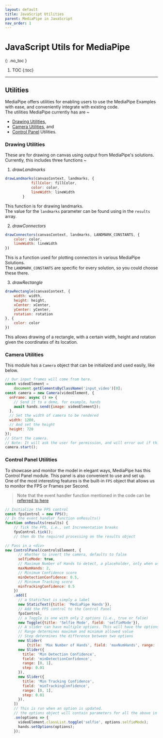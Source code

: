 ```yaml
---
layout: default
title: JavaScript Utilities
parent: MediaPipe in JavaScript
nav_order: 1
---
```


# JavaScript Utils for MediaPipe
{: .no_toc }

1. TOC
{:toc}
---

## Utilities
MediaPipe offers utilities for enabling users to use the MediaPipe Examples with ease, and conveniently integrate with existing code.                       
The utilities MediaPipe currently has are ~
* [Drawing Utilities][draw-npm],
* [Camera Utilities][cam-npm], and
* [Control Panel][ctrl-npm] Utilities.

### Drawing Utilities
These are for drawing on canvas using output from MediaPipe's solutions.                 
Currently, this includes three functions ~
1. *drawLandmarks*                                               
```js
drawLandmarks(canvasContext, landmarks, {
            fillColor: fillColor,
            color: color,
            lineWidth: lineWidth
        }
```                  
This function is for drawing landmarks.                                               
The value for the `landmarks` parameter can be found using in the `results` array.

2. *drawConnectors*
```js
drawConnectors(canvasContext, landmarks, LANDMARK_CONSTANTS, {
    color: color,
    lineWidth: lineWidth
})
```                        
This is a function used for plotting connectors in various MediaPipe Solutions.                         
The `LANDMARK_CONSTANTS` are specific for every solution, so you could choose these there.                           

3. *drawRectangle*
```js
drawRectangle(canvasContext, {
    width: width,
    height: height,
    xCenter: xCenter,
    yCenter: yCenter,
    rotation: rotation
}, {
    color: color
})
```
This allows drawing of a rectangle, with a certain width, height and rotation given the coordinates of its location.
                                                              
### Camera Utilities
This module has a `Camera` object that can be initialized and used easily, like below.
```js
// Our input frames will come from here.
const videoElement =
    document.getElementsByClassName('input_video')[0];
const camera = new Camera(videoElement, {
  onFrame: async () => {
    // Send it to a demo, for example, hands
    await hands.send({image: videoElement});
  },
  // Set the width of camera to be rendered
  width: 1280,
  // And set the height
  height: 720
});
// Start the camera.
// Note: It will ask the user for permission, and will error out if this is not given.
camera.start();
```
### Control Panel Utilities
To showcase and monitor the model in elegant ways, MediaPipe has this Control Panel module.
This panel is also convenient to use and set up.                       
One of the most interesting features is the built-in `FPS` object that allows us to monitor the FPS or Frames per Second.
> Note that the event handler function mentioned in the code can be [referred to here][H-code]
```js
// Initialize the FPS control
const fpsControl = new FPS();
// In the event handler function onResults() 
function onResults(results) {
    // Tick the FPS, i.e., set Incrementation breaks
    fpsControl.tick();
    // then do the required processing on the results object
    
// Pass in a <div>
new ControlPanel(controlsElement, {
      // Whether to invert the camera, defaults to false
      selfieMode: true,
      // Maximum Number of Hands to detect, a placeholder, only when using Hands API
      maxNumHands: 2,
      // Minimum Confidence score
      minDetectionConfidence: 0.5,
      // Minimum Tracking score
      minTrackingConfidence: 0.5
    })
    .add([
      // a StaticText is simply a label
      new StaticText({title: 'MediaPipe Hands'}),
      // Add the FPS control to the Control Panel
      fpsControl,
      // a Toggle is one with only 2 options (i.e., true or false)
      new Toggle({title: 'Selfie Mode', field: 'selfieMode'}),
      // A slider can have multiple options. This will have the options 1,2,3 and 4. 
      // Range determines maximum and minimum allowed value
      // Step determines the difference between two options
      new Slider(
          {title: 'Max Number of Hands', field: 'maxNumHands', range: [1, 4], step: 1}),
      new Slider({
        title: 'Min Detection Confidence',
        field: 'minDetectionConfidence',
        range: [0, 1],
        step: 0.01
      }),
      new Slider({
        title: 'Min Tracking Confidence',
        field: 'minTrackingConfidence',
        range: [0, 1],
        step: 0.01
      }),
    ])
    // This is run when an option is updated. 
    // the options object will contain parameters for all the above in a array.
    .on(options => {
      videoElement.classList.toggle('selfie', options.selfieMode);
      hands.setOptions(options);
    });

```
[H-code]: ../solutions/hands.md#code
[Ho-pg]: ../solutions/holistic.md#javascript-solution-api
[F-pg]: ../solutions/face_mesh.md#javascript-solution-api
[H-pg]: ../solutions/hands.md#javascript-solution-api
[P-pg]: ../solutions/pose.md#javascript-solution-api
[Ho-npm]: https://www.npmjs.com/package/@mediapipe/holistic
[F-npm]: https://www.npmjs.com/package/@mediapipe/face_mesh
[H-npm]: https://www.npmjs.com/package/@mediapipe/hands
[P-npm]: https://www.npmjs.com/package/@mediapipe/pose
[draw-npm]: https://www.npmjs.com/package/@mediapipe/pose
[cam-npm]: https://www.npmjs.com/package/@mediapipe/pose
[ctrl-npm]: https://www.npmjs.com/package/@mediapipe/pose
[Ho-jsd]: https://www.jsdelivr.com/package/npm/@mediapipe/holistic
[F-jsd]: https://www.jsdelivr.com/package/npm/@mediapipe/face_mesh
[H-jsd]: https://www.jsdelivr.com/package/npm/@mediapipe/hands
[P-jsd]: https://www.jsdelivr.com/package/npm/@mediapipe/pose
[Ho-pen]: https://code.mediapipe.dev/codepen/holistic
[F-pen]: https://code.mediapipe.dev/codepen/face_mesh
[H-pen]: https://code.mediapipe.dev/codepen/hands
[P-pen]: https://code.mediapipe.dev/codepen/pose
[Ho-demo]: https://mediapipe.dev/demo/holistic
[F-demo]: https://mediapipe.dev/demo/face_mesh
[H-demo]: https://mediapipe.dev/demo/hands
[P-demo]: https://mediapipe.dev/demo/pose
[npm]: https://www.npmjs.com/package/@mediapipe
[codepen]: https://code.mediapipe.dev/codepen
